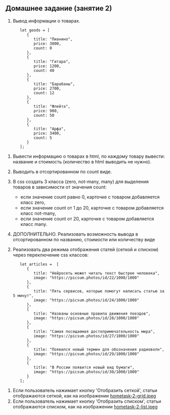 ## Домашнее задание (занятие 2)
1. Вывод информации о товарах.


          let goods = [
             {
                title: "Пианино",
                price: 3000,
                count: 0
             },
             {
                title: "Гитара",
                price: 1200,
                count: 40
             },
             {
                title: "Барабаны",
                price: 2700,
                count: 12
             },
             {
                title: "Флейта",
                price: 900,
                count: 50
             },
             {
                title: "Арфа",
                price: 3400,
                count: 5
             }
          ];


1) Вывести информацию о товарах в html, по каждому товару вывести: название и стоимость (количество в html выводить не нужно).
3) Выводить в отсортированном по count виде.
4) В css создать 3 класса (zero, not-many, many) для выделения товаров в зависимости от значения count:
    * если значение count равно 0, карточке с товаром добавляется класс zero,
    * если значение count от 1 до 20, карточке с товаром добавляется класс not-many,
    * если значение count от 20, карточке с товаром добавляется класс many.

5) ДОПОЛНИТЕЛЬНО. Реализовать возможность вывода в отсортированном по названию, стоимости или количеству виде

2. Реализовать два режима отображения статей (сеткой и списком) через переключение css классов:


          let articles =  [
             {
                title: "Нейросеть может читать текст быстрее человека",
                image: "https://picsum.photos/id/22/1000/1000"
             },
             {
                title: "Пять сервисов, которые помогут написать статью за 5 минут",
                image: "https://picsum.photos/id/24/1000/1000"
             },
             {
                title: "Названы основные правила движения поездов",
                image: "https://picsum.photos/id/28/1000/1000"
             },
             {
                title: "Самая посещаемая достопримечательность мира",
                image: "https://picsum.photos/id/27/1000/1000"
             },
             {
                title: "Появился новый термин для обозначения радиоволн",
                image: "https://picsum.photos/id/29/1000/1000"
             },
             {
                title: "В России появится новый вид бумаги",
                image: "https://picsum.photos/id/30/1000/1000"
             }
          ];


1) Если пользователь нажимает кнопку 'Отобразить сеткой', статьи отображаются сеткой, как на изображении [hometask-2-grid.jpeg](hometask-2-grid.jpeg)
2) Если пользователь нажимает кнопку 'Отобразить списком', статьи отображаются списком, как на изображении [hometask-2-list.jpeg](hometask-2-list.jpeg)

